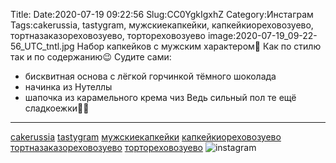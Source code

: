 Title:
Date:2020-07-19 09:22:56
Slug:CC0YgkIgxhZ
Category:Инстаграм
Tags:cakerussia, tastygram, мужскиекапкейки, капкейкиореховозуево, тортназаказореховозуево, тортореховозуево
image:2020-07-19_09-22-56_UTC_tntl.jpg
Набор капкейков с мужским характером🧔
Как по стилю так и по содержанию😉
Судите сами:
 - бисквитная основа с лёгкой горчинкой тёмного шоколада
- начинка из Нутеллы
- шапочка из карамельного крема чиз
Ведь сильный пол те ещё сладкоежки🤭😄
________________________________
[cakerussia]({tag}cakerussia) [tastygram]({tag}tastygram) [мужскиекапкейки]({tag}мужскиекапкейки) [капкейкиореховозуево]({tag}капкейкиореховозуево) [тортназаказореховозуево]({tag}тортназаказореховозуево) [тортореховозуево]({tag}тортореховозуево)
![instagram]({attach}images/2020-07-19_09-22-56_UTC.jpg)
